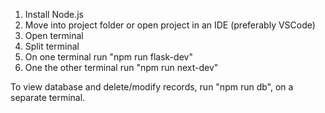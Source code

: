 1. Install Node.js
2. Move into project folder or open project in an IDE (preferably VSCode)
3. Open terminal
4. Split terminal
5. On one terminal run "npm run flask-dev"
6. One the other terminal run "npm run next-dev"

To view database and delete/modify records, run "npm run db", on a separate terminal.